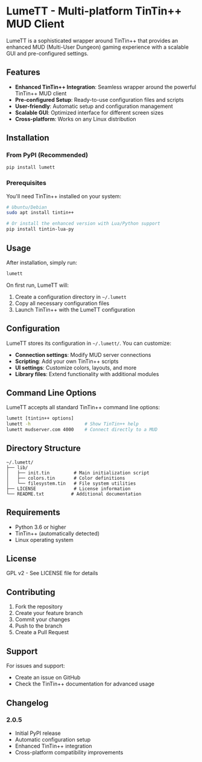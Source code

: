 # LumeTT - Multi-platform TinTin++ MUD Client

LumeTT is a sophisticated wrapper around TinTin++ that provides an enhanced MUD (Multi-User Dungeon) gaming experience with a scalable GUI and pre-configured settings.

## Features

- **Enhanced TinTin++ Integration**: Seamless wrapper around the powerful TinTin++ MUD client
- **Pre-configured Setup**: Ready-to-use configuration files and scripts
- **User-friendly**: Automatic setup and configuration management
- **Scalable GUI**: Optimized interface for different screen sizes
- **Cross-platform**: Works on any Linux distribution

## Installation

### From PyPI (Recommended)

```bash
pip install lumett
```

### Prerequisites

You'll need TinTin++ installed on your system:

```bash
# Ubuntu/Debian
sudo apt install tintin++

# Or install the enhanced version with Lua/Python support
pip install tintin-lua-py
```

## Usage

After installation, simply run:

```bash
lumett
```

On first run, LumeTT will:
1. Create a configuration directory in `~/.lumett`
2. Copy all necessary configuration files
3. Launch TinTin++ with the LumeTT configuration

## Configuration

LumeTT stores its configuration in `~/.lumett/`. You can customize:

- **Connection settings**: Modify MUD server connections
- **Scripting**: Add your own TinTin++ scripts
- **UI settings**: Customize colors, layouts, and more
- **Library files**: Extend functionality with additional modules

## Command Line Options

LumeTT accepts all standard TinTin++ command line options:

```bash
lumett [tintin++ options]
lumett -h                    # Show TinTin++ help
lumett mudserver.com 4000    # Connect directly to a MUD
```

## Directory Structure

```
~/.lumett/
├── lib/
│   ├── init.tin         # Main initialization script
│   ├── colors.tin       # Color definitions
│   └── filesystem.tin   # File system utilities
├── LICENSE              # License information
└── README.txt          # Additional documentation
```

## Requirements

- Python 3.6 or higher
- TinTin++ (automatically detected)
- Linux operating system

## License

GPL v2 - See LICENSE file for details

## Contributing

1. Fork the repository
2. Create your feature branch
3. Commit your changes
4. Push to the branch
5. Create a Pull Request

## Support

For issues and support:
- Create an issue on GitHub
- Check the TinTin++ documentation for advanced usage

## Changelog

### 2.0.5
- Initial PyPI release
- Automatic configuration setup
- Enhanced TinTin++ integration
- Cross-platform compatibility improvements
